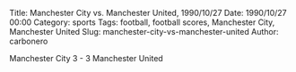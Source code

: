 Title: Manchester City vs. Manchester United, 1990/10/27
Date: 1990/10/27 00:00
Category: sports
Tags: football, football scores, Manchester City, Manchester United
Slug: manchester-city-vs-manchester-united
Author: carbonero


Manchester City 3 - 3 Manchester United
